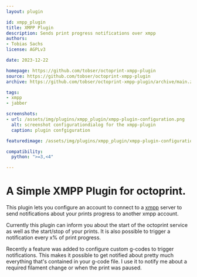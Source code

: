 ```yaml
---
layout: plugin

id: xmpp_plugin
title: XMPP Plugin
description: Sends print progress notifications over xmpp
authors:
- Tobias Sachs
license: AGPLv3

date: 2023-12-22

homepage: https://github.com/tobser/octoprint-xmpp-plugin
source: https://github.com/tobser/octoprint-xmpp-plugin
archive: https://github.com/tobser/octoprint-xmpp-plugin/archive/main.zip

tags:
- xmpp
- jabber

screenshots:
- url: /assets/img/plugins/xmpp_plugin/xmpp-plugin-configuration.png
  alt: screenshot configurationdialog for the xmpp-plugin
  caption: plugin confgiguration

featuredimage: /assets/img/plugins/xmpp_plugin/xmpp-plugin-configuration.png

compatibility:
  python: ">=3,<4"

---
```


# A Simple XMPP Plugin for octoprint.

This plugin lets you configure an account to connect to a
[xmpp](https://en.wikipedia.org/wiki/XMPP) server to
send notifications about your prints progress to another xmpp account.

Currently this plugin can inform you about the start of the octoprint service as well
as the start/stop of your prints. It is also possible to trigger a notification every x%
of print progress.

Recently a feature was added to configure custom g-codes to trigger notifications.
This makes it possible to get notified about pretty much everything that's contained in
your g-code file. I use it to notify me about a required filament change or when the print
was paused.
